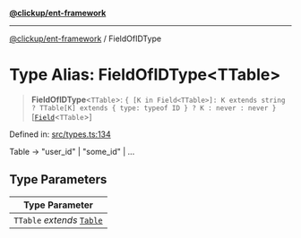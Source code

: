 [**@clickup/ent-framework**](../README.md)

***

[@clickup/ent-framework](../globals.md) / FieldOfIDType

# Type Alias: FieldOfIDType\<TTable\>

> **FieldOfIDType**\<`TTable`\>: `{ [K in Field<TTable>]: K extends string ? TTable[K] extends { type: typeof ID } ? K : never : never }`\[[`Field`](Field.md)\<`TTable`\>\]

Defined in: [src/types.ts:134](https://github.com/clickup/ent-framework/blob/master/src/types.ts#L134)

Table -> "user_id" | "some_id" | ...

## Type Parameters

| Type Parameter |
| ------ |
| `TTable` *extends* [`Table`](Table.md) |
